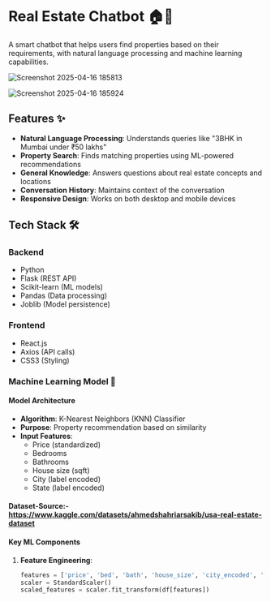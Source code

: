 # Real Estate Chatbot 🏠💬

A smart chatbot that helps users find properties based on their requirements, with natural language processing and machine learning capabilities.

![Screenshot 2025-04-16 185813](https://github.com/user-attachments/assets/e161bee6-e5c0-4597-9714-f126828adede)

![Screenshot 2025-04-16 185924](https://github.com/user-attachments/assets/90e24078-1797-4afa-972d-c0f760efa8a5)

## Features ✨

- **Natural Language Processing**: Understands queries like "3BHK in Mumbai under ₹50 lakhs"
- **Property Search**: Finds matching properties using ML-powered recommendations
- **General Knowledge**: Answers questions about real estate concepts and locations
- **Conversation History**: Maintains context of the conversation
- **Responsive Design**: Works on both desktop and mobile devices

## Tech Stack 🛠️

### Backend
- Python
- Flask (REST API)
- Scikit-learn (ML models)
- Pandas (Data processing)
- Joblib (Model persistence)

### Frontend
- React.js
- Axios (API calls)
- CSS3 (Styling)

### Machine Learning Model 🤖

#### Model Architecture
- **Algorithm**: K-Nearest Neighbors (KNN) Classifier
- **Purpose**: Property recommendation based on similarity
- **Input Features**:
  - Price (standardized)
  - Bedrooms
  - Bathrooms
  - House size (sqft)
  - City (label encoded)
  - State (label encoded)
#### Dataset-Source:-https://www.kaggle.com/datasets/ahmedshahriarsakib/usa-real-estate-dataset
#### Key ML Components
1. **Feature Engineering**:
   ```python
   features = ['price', 'bed', 'bath', 'house_size', 'city_encoded', 'state_encoded']
   scaler = StandardScaler()
   scaled_features = scaler.fit_transform(df[features])
